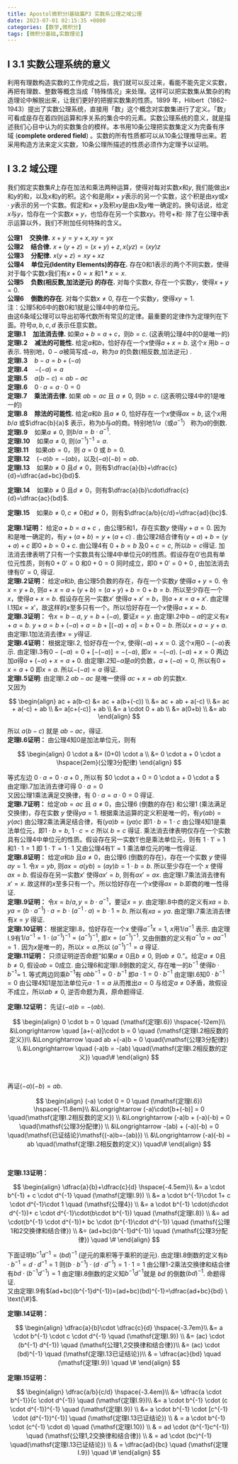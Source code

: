 ```yaml
---
title: Apostol微积分Ⅰ基础篇P3 实数系公理之域公理
date: 2023-07-01 02:15:35 +0800
categories: [数学,微积分]
tags: [微积分基础,实数理论]
---
```


## I 3.1 实数公理系统的意义

利用有理数构造实数的工作完成之后，我们就可以反过来，看能不能先定义实数，再把有理数、整数等概念当成「特殊情况」来处理。这样可以把实数集从繁杂的构造理论中解脱出来，让我们更好的把握实数集的性质。1899 年，Hilbert（1862-1943）提出了实数公理系统，直接用「数」这个概念对实数集进行了定义。「数」可看成是存在着四则运算和序关系的集合中的元素。实数公理系统的意义，就是描述我们心目中认为的实数集合的模样。本书用10条公理把实数集定义为完备有序域 (**complete ordered field**) 。实数的所有性质都可以从10条公理推导出来。若采用构造方法来定义实数，10条公理所描述的性质必须作为定理予以证明。

## I 3.2 域公理

我们假定实数集$R$上存在加法和乘法两种运算，使得对每对实数$x$和$y$, 我们能做出$x$和$y$的和，以及x和y的积。这个和是用$x+y$表示的另一个实数，这个积是由$xy$或$x \cdot y$表示的另一个实数。假定和$x+y$及积$xy$是由$x$及$y$唯一确定的。换句话说，给定$x$与$y$，恰存在一个实数$x+y$，也恰存在另一个实数$xy$。符号$+$和$\cdot$ 除了在公理中表示运算以外，我们不附加任何特殊的含义。   

**公理1**  &nbsp;&nbsp; **交换律.**	$x + y = y + x, xy = yx$    
**公理2**  &nbsp;&nbsp; **结合律.**    $x+(y+z)=(x+y)+z, x(yz) = (xy)z$  
**公理3**  &nbsp;&nbsp; **分配律.**	$x(y+z)=xy+xz$   
**公理4**  &nbsp;&nbsp; **单位元(Identity Elements)的存在.** 	存在$0$和$1$表示的两个不同实数，使得对于每个实数$x$我们有$x+0=x$ 和$1*x=x$.   
**公理5** &nbsp;&nbsp; **负数(相反数,加法逆元) 的存在.**  对每个实数$x$, 存在一个实数$y$，使得$x+y=0$.  
**公理6** &nbsp;&nbsp;  **倒数的存在.** 	对每个实数$x \ne 0$, 存在一个实数$y$，使得$xy=1$.  
注：公理5和6中的数0和1就是公理4中的单位元。  
由这6条域公理可以导出初等代数所有常见的定律。最重要的定律作为定理列在下面。符号$a,b,c,d$ 表示任意实数。    
**定理I.1**  &nbsp;&nbsp;  **加法消去律.**    如果$a+b=a+c$，则$b = c$. (这表明公理4中的0是唯一的)      
**定理I.2**  &nbsp;&nbsp;  **减法的可能性.**  给定$a$和$b$，恰好存在一个$x$使得$a+x=b$.  这个$x$ 用$b-a$表示. 特别地，$0-a$被简写成$-a$，称为$a$ 的负数(相反数,加法逆元) .  
**定理I.3**  &nbsp;&nbsp; $b-a=b+(-a)$  
**定理I.4**  &nbsp;&nbsp; $-(-a)=a$  
**定理I.5**  &nbsp;&nbsp; $a(b-c)=ab-ac$   
**定理I.6**  &nbsp;&nbsp; $0 \cdot a = a \cdot 0 = 0$    
**定理I.7**  &nbsp;&nbsp;  **乘法消去律.**    如果 $ab=ac$ 且 $a \neq 0$, 则$b=c$. (这表明公理4中的1是唯一的)   
**定理I.8**  &nbsp;&nbsp;  **除法的可能性.**  给定$a$和$b$ 且$a \neq 0$, 恰好存在一个$x$使得$ax=b$, 这个$x$用$b/a$ 或$\dfrac{b}{a}$ 表示，称为$b$与$a$的商。特别地$1/a$（或$a^{-1}$） 称为$a$的倒数.    
**定理I.9** &nbsp;&nbsp;  如果$a \neq 0$, 则$b/a = b \cdot a^{-1}$.   
**定理I.10** &nbsp;&nbsp; 如果$a \neq 0$, 则$(a^{-1})^{-1}=a$.    
**定理I.11** &nbsp;&nbsp; 如果$ab=0$，则 $a=0$ 或 $b=0$.   
**定理I.12** &nbsp;&nbsp; $(-a)b=-(ab)$，以及$(-a)(-b)=ab$.      
**定理I.13** &nbsp;&nbsp; 如果$b\neq0$ 且$d\neq0$，则有$\dfrac{a}{b}+\dfrac{c}{d}=\dfrac{ad+bc}{bd}$.        

**定理I.14** &nbsp;&nbsp; 如果$b\neq0$ 且$d\neq0$，则有$\dfrac{a}{b}\cdot\dfrac{c}{d}=\dfrac{ac}{bd}$.    

**定理I.15** &nbsp;&nbsp; 如果$b\neq0, c\neq0$和$d\neq0$，则有$\dfrac{a/b}{c/d}=\dfrac{ad}{bc}$.



**定理I.1证明：** 给定$a+b=a+c$ ，由公理5和1，存在实数$y$ 使得$y+a = 0$. 因为和是唯一确定的，有$y+(a+b)=y+(a+c)$ . 由公理2结合律有$(y+a)+b=(y+a)+c$ 即$0+b=0+c$. 由公理4有 $0+b=b$ 及$0+c=c$, 所以$b=c$得证. 加法消去律表明了只有一个实数具有公理4中单位元0的性质。假设存在$0'$也具有单位元性质，则有$0+0'=0$ 和$0+0=0$ 同时成立，即$0+0'=0+0$ , 由加法消去律有$0'=0$, 得证.    
**定理I.2证明：** 给定$a$和$b$, 由公理5负数的存在，存在一个实数$y$ 使得$a+y=0$. 令$x = y+b$, 则$a+x=a+(y+b)=(a+y)+b=0+b=b$. 所以至少存在一个$x$，使得$a+x=b$. 假设存在另一实数$x'$ 使得$a+x'=b$，则$a+x=a+x'$. 由定理I.1知$x=x'$，故这样的$x$至多只有一个。所以恰好存在一个$x$使得$a+x=b$.   
**定理I.3证明：** 令$x=b-a$,  $y=b+(-a)$, 要证$x=y$. 由定理I.2中$b-a$的定义有$x+a=b$. $y+a=b+(-a)+a=b+[(-a)+a]=b+0=b$. 所以$x+a=y+a$. 由定理I.1加法消去律$x=y$得证.    
**定理I.4证明：** 根据定理I.2, 恰好存在一个$x$, 使得$(-a)+x=0$. 这个$x$用$0-(-a)$表示. 由定理I.3有$0-(-a)=0+[-(-a)]=-(-a)$, 即$x=-(-a)$. $(-a)+x=0$ 两边加$a$得$a+(-a)+x=a+0$. 由定理I.2知$-a$是$a$的负数，$a+(-a)=0$, 所以有$0+x=a+0$ 即$x=a$. 所以$-(-a)=a$ 得证.    
**定理I.5证明**:  由定理I.2   $ab-ac$ 是唯一使得 $ac+x=ab$ 的实数$x$.     
又因为     

$$
\begin{align}
ac + a(b-c) &= ac + a(b+(-c)) \\
&= ac + ab + a(-c) \\  
&= ac + a(-c) + ab \\
&= a[c+(-c)] + ab \\
&= a \cdot 0 + ab \\
&= a(0+b) \\
&= ab
\end{align}
$$

所以 $a(b-c)$ 就是 $ab-ac$，得证.   
**定理I.6证明：** 由公理4知0是加法单位元，则有  


$$
\begin{align}
0 \cdot a &= (0+0) \cdot a  \\
&= 0 \cdot a + 0 \cdot a \hspace{2em}(公理3分配律) 
\end{align}
$$

等式左边 $0 \cdot a = 0 \cdot a +0$ , 所以有 $0 \cdot a + 0 = 0 \cdot a + 0 \cdot a $    
由定理I.7加法消去律可得 $0 \cdot a = 0$     
又因公理1乘法满足交换律，有 $0 \cdot a = a \cdot 0 = 0$ 得证.    
**定理I.7证明：** 给定$ab=ac$ 且 $a \neq 0$，由公理6 (倒数的存在) 和公理1 (乘法满足交换律)，存在实数 $y$ 使得$ya =1$. 根据乘法运算的定义积是唯一的，有$y(ab) = y(ac)$ 由公理2乘法满足结合律，有$(ya)b=(ya)c$ 即$1 \cdot b = 1 \cdot c$ 由公理4知1是乘法单位元，即$1 \cdot b = b\text{, } 1 \cdot c = c$ 所以 $b=c$ 得证. 乘法消去律表明仅存在一个实数具有公理4中单位元的性质。假设存在另一实数$1'$也是乘法单位元，则有 $1 \cdot 1' = 1$ 和$1 \cdot 1 = 1$ 即 $1 \cdot 1' = 1 \cdot 1$ 又由公理4有$1' = 1$ 乘法单位元的唯一性得证.    
**定理I.8证明：** 给定$a$和$b$ 且$a \neq 0$，由公理6 (倒数的存在)，存在一个实数 $y$ 使得 $ay=1$. 令$x=yb$, 则$ax=a(yb)=(ay)b = 1 \cdot b = b$. 所以至少存在一个 $x$ 使得$ax=b$. 假设存在另一实数$x'$ 使得$ax'=b$, 则有$ax'=ax$. 由定理I.7乘法消去律有$x'=x$. 故这样的$x$至多只有一个。所以恰好存在一个$x$使得$ax=b$.即商的唯一性得证.     
**定理I.9证明：** 令$x=b/a, y=b \cdot a^{-1}$，要证$x=y$. 由定理I.8中商的定义有$xa=b$. $ya=(b \cdot a^{-1}) \cdot a = b \cdot (a^{-1} \cdot a)=b \cdot 1 = b$. 所以有$xa = ya$. 由定理I.7乘法消去律有$x=y$ 得证.  
**定理I.10证明：** 根据定理I.8，恰好存在一个$x$ 使得$a^{-1}x=1$, $x$用$1/a^{-1}$ 表示. 由定理I.9有$1/a^{-1}=1 \cdot (a^{-1})^{-1} = (a^{-1})^{-1}$, 即$x=(a^{-1})^{-1}$. 又由倒数的定义有$a^{-1}a=aa^{-1} =1$ . 因为$x$是唯一的，所以$x=a$.所以 $(a^{-1})^{-1}=a$ 得证.    
**定理I.11证明：** 只须证明逆否命题“如果$a\neq0$且$b\neq0$, 则$ab\neq0$.”。给定$a\neq0$且$b\neq0$, 假设$ab=0$成立. 由公理6和定理I.8倒数的定义, 存在唯一的$b^{-1}$ 使得$b \cdot b^{-1}$= 1. 等式两边同乘$b^{-1}$有 $abb^{-1} = 0 \cdot b^{-1}$ 即$a \cdot 1 = 0 \cdot b^{-1}$ 由定理I.6知$0 \cdot b^{-1}=0$ 由公理4知1是加法单位元$a\cdot1=a$ 从而推出$a=0$ 与给定$a\neq0$矛盾，故假设不成立，所以$ab\neq0$, 逆否命题为真，原命题得证.     


**定理I.12证明：** 先证$(-a)b=-(ab)$.      


$$
\begin{align}
0 \cdot b = 0 \quad (\mathsf{定理I.6}) \hspace{-12em}\\
&\Longrightarrow \quad [a+(-a)]\cdot b = 0 \quad (\mathsf{定理I.2相反数的定义})\\
&\Longrightarrow \quad ab +(-a)b = 0 \quad(\mathsf{公理3分配律}) 　\\
&\Longrightarrow \quad (-a)b = -(ab) \quad(\mathsf{定理I.2相反数的定义}) \quad\#
\end{align}
$$

​      



再证$(-a)(-b)=ab$.      

$$
\begin{align}
(-a) \cdot 0 = 0 \quad (\mathsf{定理I.6}) \hspace{-11.8em}\\
&\Longrightarrow (-a)\cdot[b+(-b)] = 0 \quad(\mathsf{定理I.2相反数的定义}) \\
&\Longrightarrow (-a)b + (-a)(-b) = 0 \quad(\mathsf{公理3分配律}) \\
&\Longrightarrow -(ab) + (-a)(-b) = 0 \quad(\mathsf{已证结论}\mathsf{(-a)b=-(ab)}) \\
&\Longrightarrow (-a)(-b) = ab \quad(\mathsf{定理I.2相反数的定义}) \quad\#
\end{align}
$$

​          


**定理I.13证明：**         

$$
\begin{align}
\dfrac{a}{b}+\dfrac{c}{d} \hspace{-4.5em}\\
&= a \cdot b^{-1} + c \cdot d^{-1} \quad (\mathsf{定理I.9}) \\ 
&= a \cdot b^{-1}\cdot 1+ c \cdot d^{-1}\cdot 1 \quad (\mathsf{公理4}) \\ 
&= a \cdot b^{-1} \cdot(d\cdot d^{-1})+ c \cdot d^{-1}\cdot(b\cdot b^{-1}) \quad (\mathsf{定理I.8}) \\ 
&= ad \cdot(b^{-1} \cdot d^{-1})+ bc \cdot (b^{-1}\cdot d^{-1}) \quad (\mathsf{公理1和2交换律和结合律}) \\
&= (ad+bc)(b^{-1}d^{-1}) \quad (\mathsf{公理3分配律}) \quad \#
\end{align}
$$



下面证明$b^{-1}d^{-1}= (bd)^{-1}$ (逆元的乘积等于乘积的逆元). 由定理I.8倒数的定义有$b\cdot b^{-1}=d\cdot d^{-1} =1$ 则$(b\cdot b^{-1}) \cdot (d\cdot d^{-1}) =1 \cdot1 = 1$ 由公理1-2乘法交换律和结合律有$bd \cdot (b^{-1}d^{-1})=1$ 由定理I.8倒数的定义知$b^{-1}d^{-1}$就是 $bd$ 的倒数$(bd)^{-1}$. 命题得证.     
又由定理I.9有$(ad+bc)(b^{-1}d^{-1})=(ad+bc)(bd)^{-1}=\dfrac{ad+bc}{bd} \ \text{\#}$.           





**定理I.14证明：**     

$$
\begin{align}
\dfrac{a}{b}\cdot \dfrac{c}{d} \hspace{-3.7em}\\
&= a \cdot b^{-1} \cdot c \cdot d^{-1} \quad (\mathsf{定理I.9}) \\  
&= (ac) \cdot (b^{-1}  d^{-1}) \quad (\mathsf{公理1,2交换律和结合律})\\
&= (ac) \cdot (bd)^{-1} \quad (\mathsf{定理I.13已证结论})\\
& = \dfrac{ac}{bd} \quad (\mathsf{定理I.9}) \quad \#
\end{align}
$$

**定理I.15证明：**     

$$
\begin{align}
\dfrac{a/b}{c/d} \hspace{-3.4em}\\
&= \dfrac{a \cdot b^{-1}}{c \cdot d^{-1}} \quad (\mathsf{定理I.9})\\
&= a \cdot b^{-1} \cdot (c \cdot d^{-1})^{-1} \quad (\mathsf{定理I.9}) \\
&= a \cdot b^{-1} \cdot [c^{-1} \cdot (d^{-1})^{-1}] \quad (\mathsf{定理I.13已证结论}) \\
& = a \cdot b^{-1} \cdot (c^{-1} \cdot d) \quad (\mathsf{定理I.10}) \\ 
& = ad \cdot (b^{-1}c^{-1}) \quad (\mathsf{公理1,2交换律和结合律}) \\
& = ad \cdot (bc)^{-1} \quad(\mathsf{定理I.13已证结论}) \\
& = \dfrac{ad}{bc} \quad (\mathsf{定理I.9}) \quad \#
\end{align}
$$
